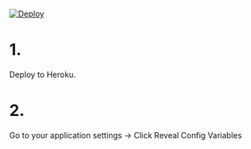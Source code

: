 [![Deploy](https://www.herokucdn.com/deploy/button.svg)](https://heroku.com/deploy)
# 1.
Deploy to Heroku.
# 2.
Go to your application settings -> Click Reveal Config Variables

